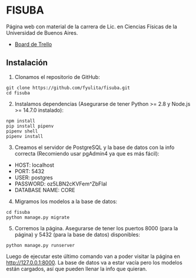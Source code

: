 # FISUBA

Página web con material de la carrera de Lic. en Ciencias Físicas de la Universidad de Buenos Aires.

- [Board de Trello](https://trello.com/b/bifiKAUS/fisuba)

## Instalación

1. Clonamos el repositorio de GitHub:

```
git clone https://github.com/fyulita/fisuba.git
cd fisuba
```

2. Instalamos dependencias (Asegurarse de tener Python >= 2.8 y Node.js >= 14.7.0 instalado):

```
npm install
pip install pipenv
pipenv shell
pipenv install
```

3. Creamos el servidor de PostgreSQL y la base de datos con la info correcta (Recomiendo usar pgAdmin4 ya que es más fácil):

- HOST: localhost
- PORT: 5432
- USER: postgres
- PASSWORD: oz5LBN2cKVFem^ZbFIal
- DATABASE NAME: CORE

4. Migramos los modelos a la base de datos:

```
cd fisuba
python manage.py migrate
```

5. Corremos la página. Asegurarse de tener los puertos 8000 (para la página) y 5432 (para la base de datos) disponibles:

```
python manage.py runserver
```

Luego de ejecutar este último comando van a poder visitar la página en http://127.0.0.1:8000. La base de datos va a estar vacía pero los modelos están cargados, así que pueden llenar la info que quieran.
